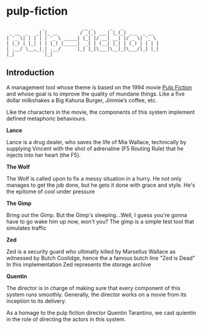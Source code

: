 # pulp-fiction

```text
             _              __ _      _   _             
 _ __  _   _| |_ __        / _(_) ___| |_(_) ___  _ __  
| '_ \| | | | | '_ \ _____| |_| |/ __| __| |/ _ \| '_ \ 
| |_) | |_| | | |_) |_____|  _| | (__| |_| | (_) | | | |
| .__/ \__,_|_| .__/      |_| |_|\___|\__|_|\___/|_| |_|
|_|           |_|                                 

```

## Introduction

A management tool whose theme is based on the 1994 movie [Pulp Fiction](https://en.wikipedia.org/wiki/Pulp_Fiction) and whose goal is to improve the quality of mundane things. Like a five dollar milkshakes a Big Kahuna Burger, Jimmie’s coffee, etc.  

Like the characters in the movie, the components of this system implement defined metaphoric behaviours.

**Lance**

Lance is a drug dealer, who saves the life of Mia Wallace, technically by supplying Vincent with the shot of adrenaline (F5 Routing Rule) that he injects into her heart (the F5).


**The Wolf**

The Wolf is called upon to fix a messy situation in a hurry. He not only manages to get the job done, but he gets it done with grace and style. He's the epitome of cool under pressure

**The Gimp**

Bring out the Gimp. But the Gimp's sleeping...Well, I guess you're gonna have to go wake him up now, won't you? The gimp is a simple test tool that simulates traffic

**Zed**

Zed is a security guard who ultimatly killed by Marsellus Wallace as witnessed by Butch Coolidge, hence the a famous butch line "Zed is Dead" In this implementation Zed represents the storage archive

**Quentin**

The director is in charge of making sure that every component of this system runs smoothly. Generally, the director works on a movie from its inception to its delivery.  
  
As a homage to the pulp fiction director Quentin Tarantino, we cast quientin in the role of directing the actors in this system.

